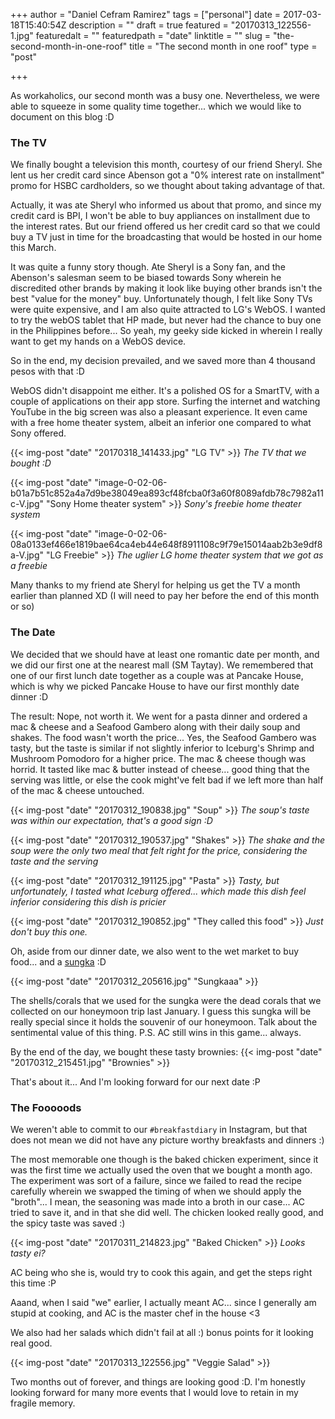 +++
author = "Daniel Cefram Ramirez"
tags = ["personal"]
date = 2017-03-18T15:40:54Z
description = ""
draft = true
featured = "20170313_122556-1.jpg"
featuredalt = ""
featuredpath = "date"
linktitle = ""
slug = "the-second-month-in-one-roof"
title = "The second month in one roof"
type = "post"

+++

As workaholics, our second month was a busy one. Nevertheless, we were able to squeeze in some quality time together... which we would like to document on this blog :D

### The TV

We finally bought a television this month, courtesy of our friend Sheryl. She lent us her credit card since Abenson got a "0% interest rate on installment" promo for HSBC cardholders, so we thought about taking advantage of that.

Actually, it was ate Sheryl who informed us about that promo, and since my credit card is BPI, I won't be able to buy appliances on installment due to the interest rates. But our friend offered us her credit card so that we could buy a TV just in time for the broadcasting that would be hosted in our home this March.

It was quite a funny story though. Ate Sheryl is a Sony fan, and the Abenson's salesman seem to be biased towards Sony wherein he discredited other brands by making it look like buying other brands isn't the best "value for the money" buy. Unfortunately though, I felt like Sony TVs were quite expensive, and I am also quite attracted to LG's WebOS. I wanted to try the webOS tablet that HP made, but never had the chance to buy one in the Philippines before... So yeah, my geeky side kicked in wherein I really want to get my hands on a WebOS device.

So in the end, my decision prevailed, and we saved more than 4 thousand pesos with that :D

WebOS didn't disappoint me either. It's a polished OS for a SmartTV, with a couple of applications on their app store. Surfing the internet and watching YouTube in the big screen was also a pleasant experience. It even came with a free home theater system, albeit an inferior one compared to what Sony offered.

{{< img-post "date" "20170318_141433.jpg" "LG TV" >}}
_The TV that we bought :D_

{{< img-post "date" "image-0-02-06-b01a7b51c852a4a7d9be38049ea893cf48fcba0f3a60f8089afdb78c7982a11c-V.jpg" "Sony Home theater system" >}}
_Sony's freebie home theater system_

{{< img-post "date" "image-0-02-06-08a0133ef466e1819bae64ca4eb44e648f8911108c9f79e15014aab2b3e9df8a-V.jpg" "LG Freebie" >}}
_The uglier LG home theater system that we got as a freebie_

Many thanks to my friend ate Sheryl for helping us get the TV a month earlier than planned XD (I will need to pay her before the end of this month or so)

### The Date

We decided that we should have at least one romantic date per month, and we did our first one at the nearest mall (SM Taytay). We remembered that one of our first lunch date together as a couple was at Pancake House, which is why we picked Pancake House to have our first monthly date dinner :D

The result: Nope, not worth it. We went for a pasta dinner and ordered a mac & cheese and a Seafood Gambero along with their daily soup and shakes. The food wasn't worth the price... Yes, the Seafood Gambero was tasty, but the taste is similar if not slightly inferior to Iceburg's Shrimp and Mushroom Pomodoro for a higher price. The mac & cheese though was horrid. It tasted like mac & butter instead of cheese... good thing that the serving was little, or else the cook might've felt bad if we left more than half of the mac & cheese untouched.

{{< img-post "date" "20170312_190838.jpg" "Soup" >}}
_The soup's taste was within our expectation, that's a good sign :D_

{{< img-post "date" "20170312_190537.jpg" "Shakes" >}}
_The shake and the soup were the only two meal that felt right for the price, considering the taste and the serving_

{{< img-post "date" "20170312_191125.jpg" "Pasta" >}}
_Tasty, but unfortunately, I tasted what Iceburg offered... which made this dish feel inferior considering this dish is pricier_

{{< img-post "date" "20170312_190852.jpg" "They called this food" >}}
_Just don't buy this one._

Oh, aside from our dinner date, we also went to the wet market to buy food... and a [sungka](https://www.youtube.com/watch?v=6lBTd7XJ_gk) :D

{{< img-post "date" "20170312_205616.jpg" "Sungkaaa" >}}

The shells/corals that we used for the sungka were the dead corals that we collected on our honeymoon trip last January. I guess this sungka will be really special since it holds the souvenir of our honeymoon. Talk about the sentimental value of this thing. P.S. AC still wins in this game... always.

By the end of the day, we bought these tasty brownies:
{{< img-post "date" "20170312_215451.jpg" "Brownies" >}}

That's about it... And I'm looking forward for our next date :P

### The Fooooods

We weren't able to commit to our `#breakfastdiary` in Instagram, but that does not mean we did not have any picture worthy breakfasts and dinners :)

The most memorable one though is the baked chicken experiment, since it was the first time we actually used the oven that we bought a month ago. The experiment was sort of a failure, since we failed to read the recipe carefully wherein we swapped the timing of when we should apply the "broth"... I mean, the seasoning was made into a broth in our case... AC tried to save it, and in that she did well. The chicken looked really good, and the spicy taste was saved :)

{{< img-post "date" "20170311_214823.jpg" "Baked Chicken" >}}
_Looks tasty ei?_

AC being who she is, would try to cook this again, and get the steps right this time :P

Aaand, when I said "we" earlier, I actually meant AC... since I generally am stupid at cooking, and AC is the master chef in the house <3

We also had her salads which didn't fail at all :) bonus points for it looking real good.

{{< img-post "date" "20170313_122556.jpg" "Veggie Salad" >}}

Two months out of forever, and things are looking good :D. I'm honestly looking forward for many more events that I would love to retain in my fragile memory.
